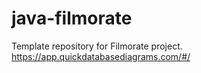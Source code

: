 # java-filmorate
Template repository for Filmorate project.
https://app.quickdatabasediagrams.com/#/
